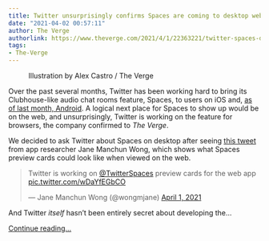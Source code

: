 ```yaml
---
title: Twitter unsurprisingly confirms Spaces are coming to desktop web browsers
date: "2021-04-02 00:57:11"
author: The Verge
authorlink: https://www.theverge.com/2021/4/1/22363221/twitter-spaces-desktop-web-browsers-clubhouse
tags:
- The-Verge
---
```

<figure>
      <img alt="" src="https://cdn.vox-cdn.com/thumbor/zaYJ8QJiclWbdqP0MlSPS8DrqNY=/0x0:2040x1360/1310x873/cdn.vox-cdn.com/uploads/chorus_image/image/69064211/acastro_180827_1777_0001.0.jpg" />
        <figcaption>Illustration by Alex Castro / The Verge</figcaption>
    </figure>

  <p id="gsgsGG">Over the past several months, Twitter has been working hard to bring its Clubhouse-like audio chat rooms feature, Spaces, to users on iOS and, <a href="https://www.theverge.com/2021/3/2/22309629/twitter-launches-spaces-android-ios-audio-clubhouse">as of last month, Android</a>. A logical next place for Spaces to show up would be on the web, and unsurprisingly, Twitter is working on the feature for browsers, the company confirmed to <em>The Verge</em>.</p>
<p id="ilR5UY">We decided to ask Twitter about Spaces on desktop after seeing <a href="https://twitter.com/wongmjane/status/1377751312457027585">this tweet</a> from app researcher Jane Manchun Wong, which shows what Spaces preview cards could look like when viewed on the web.</p>
<div id="xlkxMr">
<blockquote class="twitter-tweet">
<p lang="en" dir="ltr">Twitter is working on <a href="https://twitter.com/TwitterSpaces?ref_src=twsrc%5Etfw">@TwitterSpaces</a> preview cards for the web app <a href="https://t.co/wDaYfEGbCO">pic.twitter.com/wDaYfEGbCO</a></p>— Jane Manchun Wong (@wongmjane) <a href="https://twitter.com/wongmjane/status/1377751312457027585?ref_src=twsrc%5Etfw">April 1, 2021</a>
</blockquote>

</div>
<p id="1Icvqi">And Twitter <em>itself</em> hasn’t been entirely secret about developing the...</p>
  <p>
    <a href="https://www.theverge.com/2021/4/1/22363221/twitter-spaces-desktop-web-browsers-clubhouse">Continue reading&hellip;</a>
  </p>